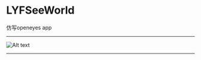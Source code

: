 # LYFSeeWorld
仿写openeyes app
***
![Alt text](https://github.com/sadrose/LYFSeeWorld/blob/master/seeworld5.gif)
***
